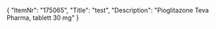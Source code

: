 {
  "ItemNr": "175065",
  "Title": "test",
  "Description": "Pioglitazone Teva Pharma, tablett 30 mg"
}